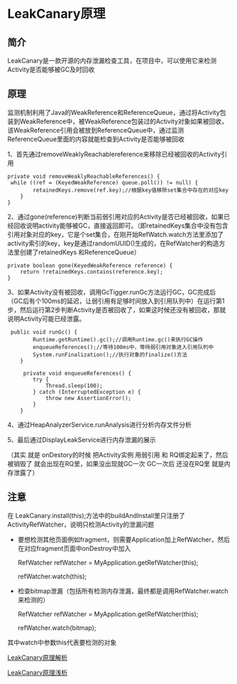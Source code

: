 # LeakCanary原理

## 简介
LeakCanary是一款开源的内存泄漏检查工具，在项目中，可以使用它来检测Activity是否能够被GC及时回收

## 原理
监测机制利用了Java的WeakReference和ReferenceQueue，通过将Activity包装到WeakReference中，被WeakReference包装过的Activity对象如果被回收，该WeakReference引用会被放到ReferenceQueue中，通过监测ReferenceQueue里面的内容就能检查到Activity是否能够被回收

1、首先通过removeWeaklyReachablereference来移除已经被回收的Activity引用
```
private void removeWeaklyReachableReferences() {
 while ((ref = (KeyedWeakReference) queue.poll()) != null) {
        retainedKeys.remove(ref.key);//根据key值移除set集合中存在的对应key
    }
}
```

2、通过gone(reference)判断当前弱引用对应的Activity是否已经被回收，如果已经回收说明activity能够被GC，直接返回即可。（即retainedKeys集合中没有包含引用对象对应的key，它是个set集合，在刚开始RefWatch.watch方法里添加了activity索引的key，key是通过randomUUID()生成的，在RefWatcher的构造方法里创建了retainedKeys 和ReferenceQueue）
```
private boolean gone(KeyedWeakReference reference) {
    return !retainedKeys.contains(reference.key);
}
```

3、如果Activity没有被回收，调用GcTigger.runGc方法运行GC，GC完成后（GC后有个100ms的延迟，让弱引用有足够时间放入到引用队列中）在运行第1步，然后运行第2步判断Activity是否被回收了，如果这时候还没有被回收，那就说明Activity可能已经泄露。
```
 public void runGc() {
        Runtime.getRuntime().gc();//调用Runtime.gc()来执行GC操作
        enqueueReferences();//等待100ms中，等待弱引用对象进入引用队列中
        System.runFinalization();//执行对象的finalize()方法
    }

     private void enqueueReferences() {
        try {
            Thread.sleep(100);
        } catch (InterruptedException e) {
            throw new AssertionError();
        }
    }
```

4、通过HeapAnalyzerService.runAnalysis进行分析内存文件分析

5、最后通过DisplayLeakService进行内存泄漏的展示

（其实 就是 onDestory的时候 把Activity实例 用弱引用 和 RQ绑定起来了，然后 被销毁了 就会出现在RQ里，如果没出现就GC一次 GC一次后 还没在RQ里 就是内存泄露了）


## 注意
在 LeakCanary.install(this);方法中的buildAndInstall里只注册了ActivityRefWatcher，说明只检测Activity的泄漏问题

* 要想检测其他页面例如fragment，则需要Application加上RefWatcher，然后在对应fragment页面中onDestroy中加入

    RefWatcher refWatcher = MyApplication.getRefWatcher(this);

    refWatcher.watch(this);

* 检查bitmap泄漏（包括所有检测内存泄漏，最终都是调用RefWatcher.watch来检测的）

    RefWatcher refWatcher = MyApplication.getRefWatcher(this);

    refWatcher.watch(bitmap);


其中watch中参数this代表要检测的对象

[LeakCanary原理解析](https://www.jianshu.com/p/261e70f3083f)

[LeakCanary原理浅析](https://www.jianshu.com/p/70de36ea8b31)